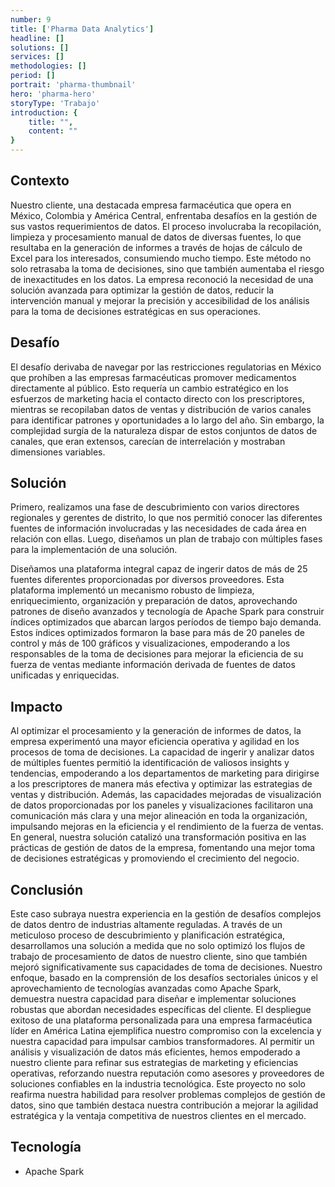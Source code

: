 ```yaml
---
number: 9
title: ['Pharma Data Analytics']
headline: []
solutions: []
services: []
methodologies: []
period: []
portrait: 'pharma-thumbnail'
hero: 'pharma-hero'
storyType: 'Trabajo'
introduction: {
    title: "",
    content: ""
}
---
```



## Contexto

Nuestro cliente, una destacada empresa farmacéutica que opera en México, Colombia y América Central, enfrentaba desafíos en la gestión de sus vastos requerimientos de datos. El proceso involucraba la recopilación, limpieza y procesamiento manual de datos de diversas fuentes, lo que resultaba en la generación de informes a través de hojas de cálculo de Excel para los interesados, consumiendo mucho tiempo. Este método no solo retrasaba la toma de decisiones, sino que también aumentaba el riesgo de inexactitudes en los datos. La empresa reconoció la necesidad de una solución avanzada para optimizar la gestión de datos, reducir la intervención manual y mejorar la precisión y accesibilidad de los análisis para la toma de decisiones estratégicas en sus operaciones.

## Desafío

El desafío derivaba de navegar por las restricciones regulatorias en México que prohíben a las empresas farmacéuticas promover medicamentos directamente al público. Esto requería un cambio estratégico en los esfuerzos de marketing hacia el contacto directo con los prescriptores, mientras se recopilaban datos de ventas y distribución de varios canales para identificar patrones y oportunidades a lo largo del año. Sin embargo, la complejidad surgía de la naturaleza dispar de estos conjuntos de datos de canales, que eran extensos, carecían de interrelación y mostraban dimensiones variables.

## Solución

Primero, realizamos una fase de descubrimiento con varios directores regionales y gerentes de distrito, lo que nos permitió conocer las diferentes fuentes de información involucradas y las necesidades de cada área en relación con ellas. Luego, diseñamos un plan de trabajo con múltiples fases para la implementación de una solución.

Diseñamos una plataforma integral capaz de ingerir datos de más de 25 fuentes diferentes proporcionadas por diversos proveedores. Esta plataforma implementó un mecanismo robusto de limpieza, enriquecimiento, organización y preparación de datos, aprovechando patrones de diseño avanzados y tecnología de Apache Spark para construir índices optimizados que abarcan largos períodos de tiempo bajo demanda. Estos índices optimizados formaron la base para más de 20 paneles de control y más de 100 gráficos y visualizaciones, empoderando a los responsables de la toma de decisiones para mejorar la eficiencia de su fuerza de ventas mediante información derivada de fuentes de datos unificadas y enriquecidas.

## Impacto

Al optimizar el procesamiento y la generación de informes de datos, la empresa experimentó una mayor eficiencia operativa y agilidad en los procesos de toma de decisiones. La capacidad de ingerir y analizar datos de múltiples fuentes permitió la identificación de valiosos insights y tendencias, empoderando a los departamentos de marketing para dirigirse a los prescriptores de manera más efectiva y optimizar las estrategias de ventas y distribución. Además, las capacidades mejoradas de visualización de datos proporcionadas por los paneles y visualizaciones facilitaron una comunicación más clara y una mejor alineación en toda la organización, impulsando mejoras en la eficiencia y el rendimiento de la fuerza de ventas. En general, nuestra solución catalizó una transformación positiva en las prácticas de gestión de datos de la empresa, fomentando una mejor toma de decisiones estratégicas y promoviendo el crecimiento del negocio.

## Conclusión

Este caso subraya nuestra experiencia en la gestión de desafíos complejos de datos dentro de industrias altamente reguladas. A través de un meticuloso proceso de descubrimiento y planificación estratégica, desarrollamos una solución a medida que no solo optimizó los flujos de trabajo de procesamiento de datos de nuestro cliente, sino que también mejoró significativamente sus capacidades de toma de decisiones. Nuestro enfoque, basado en la comprensión de los desafíos sectoriales únicos y el aprovechamiento de tecnologías avanzadas como Apache Spark, demuestra nuestra capacidad para diseñar e implementar soluciones robustas que abordan necesidades específicas del cliente. El despliegue exitoso de una plataforma personalizada para una empresa farmacéutica líder en América Latina ejemplifica nuestro compromiso con la excelencia y nuestra capacidad para impulsar cambios transformadores. Al permitir un análisis y visualización de datos más eficientes, hemos empoderado a nuestro cliente para refinar sus estrategias de marketing y eficiencias operativas, reforzando nuestra reputación como asesores y proveedores de soluciones confiables en la industria tecnológica. Este proyecto no solo reafirma nuestra habilidad para resolver problemas complejos de gestión de datos, sino que también destaca nuestra contribución a mejorar la agilidad estratégica y la ventaja competitiva de nuestros clientes en el mercado.

## Tecnología

* Apache Spark